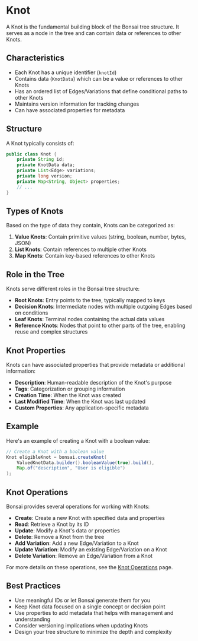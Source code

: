 # Knot

A Knot is the fundamental building block of the Bonsai tree structure. It serves as a node in the tree and can contain data or references to other Knots.

## Characteristics

- Each Knot has a unique identifier (`knotId`)
- Contains data (`KnotData`) which can be a value or references to other Knots
- Has an ordered list of Edges/Variations that define conditional paths to other Knots
- Maintains version information for tracking changes
- Can have associated properties for metadata

## Structure

A Knot typically consists of:

```java
public class Knot {
    private String id;
    private KnotData data;
    private List<Edge> variations;
    private long version;
    private Map<String, Object> properties;
    // ...
}
```

## Types of Knots

Based on the type of data they contain, Knots can be categorized as:

1. **Value Knots**: Contain primitive values (string, boolean, number, bytes, JSON)
2. **List Knots**: Contain references to multiple other Knots
3. **Map Knots**: Contain key-based references to other Knots

## Role in the Tree

Knots serve different roles in the Bonsai tree structure:

- **Root Knots**: Entry points to the tree, typically mapped to keys
- **Decision Knots**: Intermediate nodes with multiple outgoing Edges based on conditions
- **Leaf Knots**: Terminal nodes containing the actual data values
- **Reference Knots**: Nodes that point to other parts of the tree, enabling reuse and complex structures

## Knot Properties

Knots can have associated properties that provide metadata or additional information:

- **Description**: Human-readable description of the Knot's purpose
- **Tags**: Categorization or grouping information
- **Creation Time**: When the Knot was created
- **Last Modified Time**: When the Knot was last updated
- **Custom Properties**: Any application-specific metadata

## Example

Here's an example of creating a Knot with a boolean value:

```java
// Create a Knot with a boolean value
Knot eligibleKnot = bonsai.createKnot(
    ValuedKnotData.builder().booleanValue(true).build(),
    Map.of("description", "User is eligible")
);
```

## Knot Operations

Bonsai provides several operations for working with Knots:

- **Create**: Create a new Knot with specified data and properties
- **Read**: Retrieve a Knot by its ID
- **Update**: Modify a Knot's data or properties
- **Delete**: Remove a Knot from the tree
- **Add Variation**: Add a new Edge/Variation to a Knot
- **Update Variation**: Modify an existing Edge/Variation on a Knot
- **Delete Variation**: Remove an Edge/Variation from a Knot

For more details on these operations, see the [Knot Operations](../operations/knot-operations.md) page.

## Best Practices

- Use meaningful IDs or let Bonsai generate them for you
- Keep Knot data focused on a single concept or decision point
- Use properties to add metadata that helps with management and understanding
- Consider versioning implications when updating Knots
- Design your tree structure to minimize the depth and complexity
